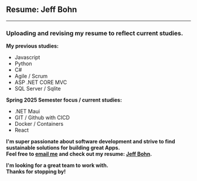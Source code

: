 ## Resume: Jeff Bohn  
---  

### Uploading and revising my resume to reflect current studies.  

**My previous studies:**  
- Javascript  
- Python  
- C#  
- Agile / Scrum  
- ASP .NET CORE MVC  
- SQL Server / Sqlite

**Spring 2025 Semester focus / current studies:**  
- .NET Maui
- GIT / Github with CICD  
- Docker / Containers
- React
  
**I'm super passionate about software development and strive to find sustainable solutions for building great Apps.**  
**Feel free to [email me](mailto:jeffbohn@my.cwi.edu) and check out my resume: [Jeff Bohn](https://coolcreation.github.io/my-resume/).**  
  
**I'm looking for a great team to work with.**    
**Thanks for stopping by!**
